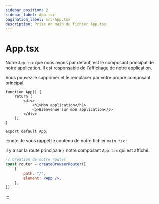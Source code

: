 ```yaml
---
sidebar_position: 2
sidebar_label: App.tsx
pagination_label: src/App.tsx
description: Prise en main du fichier App.tsx
---
```


# App.tsx

Notre `App.tsx` que nous avons par défaut, est le composant principal de notre application. Il est responsable de l'affichage de notre application.

Vous pouvez le supprimer et le remplacer par votre propre composant principal.

```tsx title="client/src/App.tsx"
function App() {
	return (
		<div>
			<h1>Mon application</h1>
			<p>Bienvenue sur mon application</p>
		</div>
	);
}

export default App;
```

:::note
Je vous rappel le contenu de notre fichier `main.tsx` :

Il y a sur la route principale `/` notre composant `App.tsx` qui est affiché.

```jsx title="client/src/main.tsx"
// Création de notre router
const router = createBrowserRouter([
	{
		path: "/",
		element: <App />,
	},
]);
```

:::
